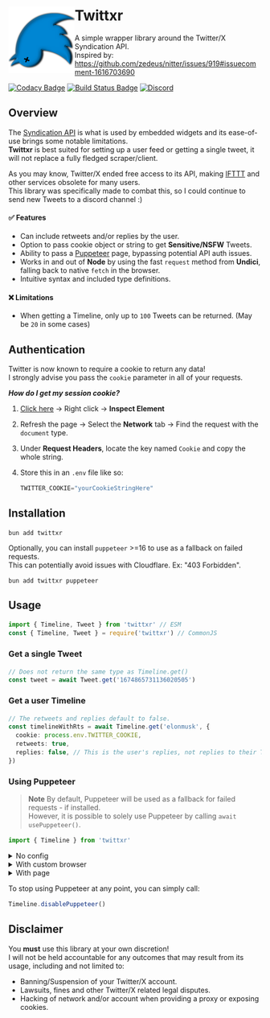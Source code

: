 # Twittxr <img align="left" width="132" height="132" src="./icon.png">

A simple wrapper library around the Twitter/X Syndication API.<br>
Inspired by: https://github.com/zedeus/nitter/issues/919#issuecomment-1616703690

[![Codacy Badge](https://app.codacy.com/project/badge/Grade/3295160336cf41108ab4b409f6baf6c5)](https://app.codacy.com/gh/Owen3H/twittxr/dashboard?utm_source=gh&utm_medium=referral&utm_content=&utm_campaign=Badge_grade)
[![Build Status Badge](https://img.shields.io/github/actions/workflow/status/Owen3H/twittxr/main.yml)](https://github.com/Owen3H/twittxr/actions)
[![Discord](https://img.shields.io/discord/1215213004824645674?logo=discord&logoColor=white&color=blue)](https://discord.gg/64Vq7cpdGV)

## Overview
The [Syndication API](https://syndication.twitter.com/srv/timeline-profile/screen-name/elonmusk) is what is used by embedded widgets and its ease-of-use brings some notable limitations.
<br> **Twittxr** is best suited for setting up a user feed or getting a single tweet, it will not replace a fully fledged scraper/client.

As you may know, Twitter/X ended free access to its API, making [IFTTT](https://ifttt.com) and other services obsolete for many users.\
This library was specifically made to combat this, so I could continue to send new Tweets to a discord channel :)

#### ✅ Features
- Can include retweets and/or replies by the user.
- Option to pass cookie object or string to get **Sensitive/NSFW** Tweets.
- Ability to pass a [Puppeteer](https://pptr.dev) page, bypassing potential API auth issues.
- Works in and out of **Node** by using the fast `request` method from **Undici**, falling back to native `fetch` in the browser.
- Intuitive syntax and included type definitions.

#### ❌ Limitations
- When getting a Timeline, only up to `100` Tweets can be returned. (May be `20` in some cases)

## Authentication
Twitter is now known to require a cookie to return any data!<br>
I strongly advise you pass the `cookie` parameter in all of your requests.

***How do I get my session cookie?***
1. [Click here](https://syndication.twitter.com/srv/timeline-profile/screen-name/elonmusk) -> Right click -> **Inspect Element**
2. Refresh the page -> Select the **Network** tab -> Find the request with the `document` type.
3. Under **Request Headers**, locate the key named `Cookie` and copy the whole string.
4. Store this in an `.env` file like so:
  
    ```js
    TWITTER_COOKIE="yourCookieStringHere"
    ```

## Installation
```console
bun add twittxr
```

Optionally, you can install `puppeteer` >=16 to use as a fallback on failed requests.<br>
This can potentially avoid issues with Cloudflare. Ex: "403 Forbidden".

```console
bun add twittxr puppeteer
```

## Usage
```ts
import { Timeline, Tweet } from 'twittxr' // ESM
const { Timeline, Tweet } = require('twittxr') // CommonJS
```

### Get a single Tweet
```ts
// Does not return the same type as Timeline.get()
const tweet = await Tweet.get('1674865731136020505')
```

### Get a user Timeline
```ts
// The retweets and replies default to false.
const timelineWithRts = await Timeline.get('elonmusk', { 
  cookie: process.env.TWITTER_COOKIE,
  retweets: true,
  replies: false, // This is the user's replies, not replies to their Tweets.
})
``` 

### Using Puppeteer
> **Note**
> By default, Puppeteer will be used as a fallback for failed requests - if installed.<br>
> However, it is possible to solely use Puppeteer by calling `await usePuppeteer()`.

```js
import { Timeline } from 'twittxr'
```

<details>
  <summary>No config</summary>

```js
// Launches a basic headless browser & automatically closes the page.
await Timeline.usePuppeteer()
const tweets = await Timeline.get('elonmusk', { 
  cookie: process.env.TWITTER_COOKIE
})
```
</details>

<details>
  <summary>With custom browser</summary>

```js
const puppeteer = require('puppeteer-extra')

// Use plugins if desired
puppeteer.use(ExamplePlugin())

const browser = await puppeteer.launch({ headless: true })

// Creates a new page and closes it automatically after every .get() call
await Timeline.usePuppeteer({ browser, autoClose: true })
const tweets = await Timeline.get('elonmusk', { 
  cookie: process.env.TWITTER_COOKIE
})
```
</details>

<details>
  <summary>With page</summary>

```js
const puppeteer = require('puppeteer')
const browser = await puppeteer.launch({ headless: true })
const page = await browser.newPage()

// Pass the page, but do not automatically close it.
await Timeline.usePuppeteer({ page, autoClose: false })
const tweets = await Timeline.get('elonmusk', { 
  cookie: process.env.TWITTER_COOKIE
})

await page.goto('https://google.com') // Continue to manipulate the page.
await page.close() // Close the page manually.
```
</details>

To stop using Puppeteer at any point, you can simply call:
```js
Timeline.disablePuppeteer()
```

## Disclaimer
You **must** use this library at your own discretion!\
I will not be held accountable for any outcomes that may result from its usage, including and not limited to:
- Banning/Suspension of your Twitter/X account.
- Lawsuits, fines and other Twitter/X related legal disputes.
- Hacking of network and/or account when providing a proxy or exposing cookies.
